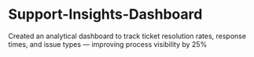 # Support-Insights-Dashboard
Created an analytical dashboard to track ticket resolution rates, response times, and issue types — improving process visibility by 25%

